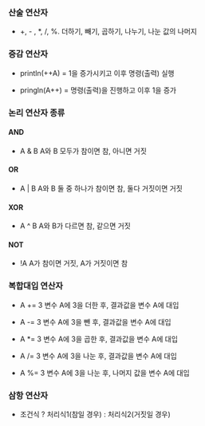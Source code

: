 ### 산술 연산자

* +, - , *, /, %.  더하기, 빼기, 곱하기, 나누기, 나눈 값의 나머지


### 증감 연산자

* println(++A) = 1을 증가시키고 이후 명령(출력) 실행

* pringln(A++) = 명령(출력)을 진행하고 이후 1을 증가


### 논리 연산자 종류

#### AND 
 
* A & B  A와 B 모두가 참이면 참, 아니면 거짓

#### OR 

* A | B  A와 B 둘 중 하나가 참이면 참, 둘다 거짓이면 거짓

#### XOR 

* A ^ B  A와 B가 다르면 참, 같으면 거짓

#### NOT

* !A  A가 참이면 거짓, A가 거짓이면 참


### 복합대입 연산자

* A += 3  변수 A에 3을 더한 후, 결과값을 변수 A에 대입

* A -= 3  변수 A에 3을 뺀 후, 결과값을 변수 A에 대입

* A *= 3  변수 A에 3을 곱한 후, 결과값을 변수 A에 대입

* A /= 3  변수 A에 3을 나눈 후, 결과값을 변수 A에 대입

* A %= 3  변수 A에 3을 나눈 후, 나머지 값을 변수 A에 대입


### 삼항 연산자

* 조건식 ? 처리식1(참일 경우) : 처리식2(거짓일 경우)
